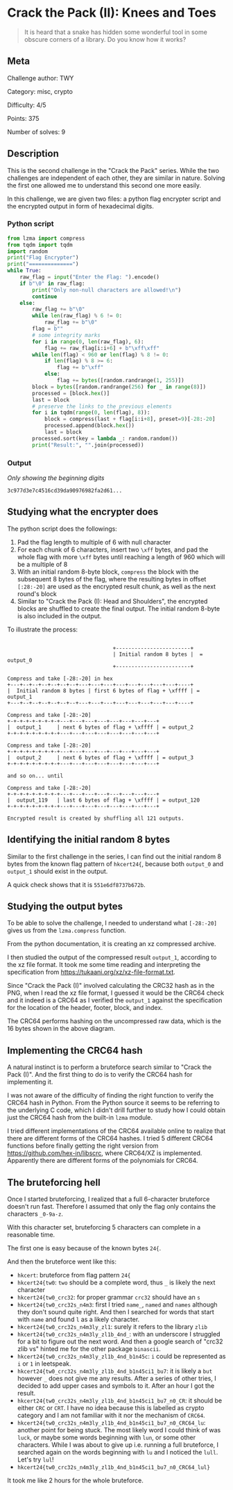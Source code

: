 # Crack the Pack (II): Knees and Toes

> It is heard that a snake has hidden some wonderful tool in some obscure corners of a library. Do you know how it works?

## Meta

Challenge author: TWY

Category: misc, crypto

Difficulty: 4/5

Points: 375

Number of solves: 9

## Description

This is the second challenge in the "Crack the Pack" series. While the two challenges are independent of each other, they are similar in nature. Solving the first one allowed me to understand this second one more easily.

In this challenge, we are given two files: a python flag encrypter script and the encrypted output in form of hexadecimal digits.

### Python script

```python
from lzma import compress
from tqdm import tqdm
import random
print("Flag Encrypter")
print("==============")
while True:
    raw_flag = input("Enter the Flag: ").encode()
    if b"\0" in raw_flag:
        print("Only non-null characters are allowed!\n")
        continue
    else:
        raw_flag += b"\0"
        while len(raw_flag) % 6 != 0:
            raw_flag += b"\0"
        flag = b""
        # some integrity marks
        for i in range(0, len(raw_flag), 6):
            flag += raw_flag[i:i+6] + b"\xff\xff"
        while len(flag) < 960 or len(flag) % 8 != 0:
            if len(flag) % 8 >= 6:
                flag += b"\xff"
            else:
                flag += bytes([random.randrange(1, 255)])
        block = bytes([random.randrange(256) for _ in range(8)])
        processed = [block.hex()]
        last = block
        # preserve the links to the previous elements
        for i in tqdm(range(0, len(flag), 8)):
            block = compress(last + flag[i:i+8], preset=9)[-28:-20]
            processed.append(block.hex())
            last = block
        processed.sort(key = lambda _: random.random())
        print("Result:", "".join(processed))
```

### Output

_Only showing the beginning digits_

```
3c977d3e7c4516cd39da90976982fa2d61...
```

## Studying what the encrypter does

The python script does the followings:

1. Pad the flag length to multiple of 6 with null character
2. For each chunk of 6 characters, insert two `\xff` bytes, and pad the whole flag with more `\xff` bytes until reaching a length of 960 which will be a multiple of 8
3. With an initial random 8-byte block, `compress` the block with the subsequent 8 bytes of the flag, where the resulting bytes in offset `[:28:-20]` are used as the encrypted result chunk, as well as the next round's block
4. Similar to "Crack the Pack (I): Head and Shoulders", the encrypted blocks are shuffled to create the final output. The initial random 8-byte is also included in the output.

To illustrate the process:

```

                                  +------------------------+
                                  | Initial random 8 bytes |  = output_0
                                  +------------------------+

Compress and take [-28:-20] in hex
+---+--+--+--+--+--+--+---+---+---+---+---+---+---+---+----+
|  Initial random 8 bytes | first 6 bytes of flag + \xffff | = output_1
+---+--+--+--+--+--+--+---+---+---+---+---+---+---+---+----+

Compress and take [-28:-20]
+-+-+-+-+-+-+-+-+---+---+---+---+---+---+---+---+
|  output_1     | next 6 bytes of flag + \xffff | = output_2
+-+-+-+-+-+-+-+-+---+---+---+---+---+---+---+---+

Compress and take [-28:-20]
+-+-+-+-+-+-+-+-+---+---+---+---+---+---+---+---+
|  output_2     | next 6 bytes of flag + \xffff | = output_3
+-+-+-+-+-+-+-+-+---+---+---+---+---+---+---+---+

and so on... until

Compress and take [-28:-20]
+-+-+-+-+-+-+-+-+---+---+---+---+---+---+---+---+
|  output_119   | last 6 bytes of flag + \xffff | = output_120
+-+-+-+-+-+-+-+-+---+---+---+---+---+---+---+---+

Encrypted result is created by shuffling all 121 outputs.
```

## Identifying the initial random 8 bytes

Similar to the first challenge in the series, I can find out the initial random 8 bytes from the known flag pattern of `hkcert24{`, because both `output_0` and `output_1` should exist in the output.

A quick check shows that it is `551e6df8737b672b`.

## Studying the output bytes

To be able to solve the challenge, I needed to understand what `[-28:-20]` gives us from the `lzma.compress` function.

From the python documentation, it is creating an xz compressed archive.

I then studied the output of the compressed result `output_1`, according to the xz file format. It took me some time reading and interpreting the specification from https://tukaani.org/xz/xz-file-format.txt.

Since "Crack the Pack (I)" involved calculating the CRC32 hash as in the PNG, when I read the xz file format, I guessed it would be the CRC64 check and it indeed is a CRC64 as I verified the `output_1` against the specification for the location of the header, footer, block, and index.

The CRC64 performs hashing on the uncompressed raw data, which is the 16 bytes shown in the above diagram.

## Implementing the CRC64 hash

A natural instinct is to perform a bruteforce search similar to "Crack the Pack (I)". And the first thing to do is to verify the CRC64 hash for implementing it.

I was not aware of the difficulty of finding the right function to verify the CRC64 hash in Python. From the Python source it seems to be referring to the underlying C code, which I didn't drill further to study how I could obtain just the CRC64 hash from the built-in `lzma` module.

I tried different implementations of the CRC64 available online to realize that there are different forms of the CRC64 hashes. I tried 5 different CRC64 functions before finally getting the right version from https://github.com/hex-in/libscrc, where CRC64/XZ is implemented. Apparently there are different forms of the polynomials for CRC64.

## The bruteforcing hell

Once I started bruteforcing, I realized that a full 6-character bruteforce doesn't run fast. Therefore I assumed that only the flag only contains the characters `_0-9a-z`.

With this character set, bruteforcing 5 characters can complete in a reasonable time. 

The first one is easy because of the known bytes `24{`.

And then the bruteforce went like this:

- `hkcert`: bruteforce from flag pattern `24{`
- `hkcert24{tw0`: `two` should be a complete word, thus `_` is likely the next character
- `hkcert24{tw0_crc32`: for proper grammar `crc32` should have an `s`
- `hkcert24{tw0_crc32s_n4m3`: first I tried `name_`, `named` and `names` although they don't sound quite right. And then I searched for words that start with `name` and found `l` as a likely character.
- `hkcert24{tw0_crc32s_n4m3ly_zl1`: surely it refers to the library `zlib` 
- `hkcert24{tw0_crc32s_n4m3ly_zl1b_4nd_`: with an underscore I struggled for a bit to figure out the next word. And then a google search of "crc32 zlib vs" hinted me for the other package `binascii`.
- `hkcert24{tw0_crc32s_n4m3ly_zl1b_4nd_b1n45c`: `i` could be represented as `i` or `1` in leetspeak.
- `hkcert24{tw0_crc32s_n4m3ly_zl1b_4nd_b1n45ci1_bu7`: it is likely a `but` however `_` does not give me any results. After a series of other tries, I decided to add upper cases and symbols to it. After an hour I got the result.
- `hkcert24{tw0_crc32s_n4m3ly_zl1b_4nd_b1n45ci1_bu7_n0_CR`: it should be either `CRC` or `CRT`. I have no idea because this is labelled as crypto category and I am not familiar with it nor the mechanism of `CRC64`.
- `hkcert24{tw0_crc32s_n4m3ly_zl1b_4nd_b1n45ci1_bu7_n0_CRC64_lu`: another point for being stuck. The most likely word I could think of was `luck`, or maybe some words beginning with `lun`, or some other characters. While I was about to give up i.e. running a full bruteforce, I searched again on the words beginning with `lu` and I noticed the `lull`. Let's try `lul`!
- `hkcert24{tw0_crc32s_n4m3ly_zl1b_4nd_b1n45ci1_bu7_n0_CRC64_lul}`

It took me like 2 hours for the whole bruteforce.